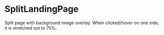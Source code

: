 # SplitLandingPage
Split page with background image overlay.
When clicked/hover on one side, it is stretched out to 75%.
